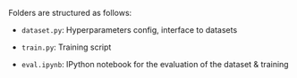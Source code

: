 Folders are structured as follows:

- `dataset.py`: Hyperparameters config, interface to datasets

- `train.py`: Training script

- `eval.ipynb`: IPython notebook for the evaluation of the dataset & training
